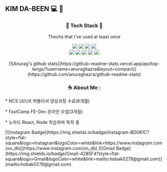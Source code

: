 ## KIM DA-BEEN 💻 💙

<h3 align="center">📌 Tech Stack 📌</h3>
<p  align="center"> Thechs that I've used at least once 


<div align="center">
    <img src="https://img.shields.io/badge/HTML5-302683?style=flat-square&logo=HTML5&logoColor=white"/>
    <img src="https://img.shields.io/badge/CSS3-1572B6?style=flat-square&logo=CSS3&logoColor=white"/>
    <img src="https://img.shields.io/badge/Sass-CC6699?style=flat-square&logo=Sass&logoColor=white"/>
    <img src="https://img.shields.io/badge/Bootstrap-7952B3?style=flat-square&logo=Bootstrap&logoColor=white"/><br>
    <img src="https://img.shields.io/badge/JavaScript-F7DF1E?style=flat-square&logo=JavaScript&logoColor=white"/>
    <img src="https://img.shields.io/badge/TypeScript-3178C6?style=flat-square&logo=TypeScript&logoColor=white"/>
    <img src="https://img.shields.io/badge/React-61DAFB?style=flat-square&logo=React&logoColor=black"/>
    <img src="https://img.shields.io/badge/Webpack-006272?style=flat-square&logo=Webpack&logoColor=white"/>
    <img src="https://img.shields.io/badge/Adobe-F40D12?style=flat-square&logo=Adobe&logoColor=white"/><br><br>
    [![Anurag's github stats](https://github-readme-stats.vercel.app/api/top-langs/?username=anuraghazra&layout=compact)](https://github.com/anuraghazra/github-readme-stats)
</div>


<h3 align="center">☕️ About Me : </h3>
<p>* NCS UI/UX 퍼블리셔 양성과정 수료(6개월) </p>
<p>* FastCamp FE-Dev 온라인 수업(3개월) </p>
<p>* 노마드 React, Node 학습하며 독학 중 </p>
[![Instagram Badge](https://img.shields.io/badge/Instagram-BD081C?style=flat-square&logo=Instagram&logoColor=white&link=https://www.instagram.com/on_db)](https://www.instagram.com/on_db)
[![Gmail Badge](https://img.shields.io/badge/Gmail-4285F4?style=flat-square&logo=Gmail&logoColor=white&link=mailto:hobak0278@gmail.com)](mailto:hobak0278@gmail.com)

